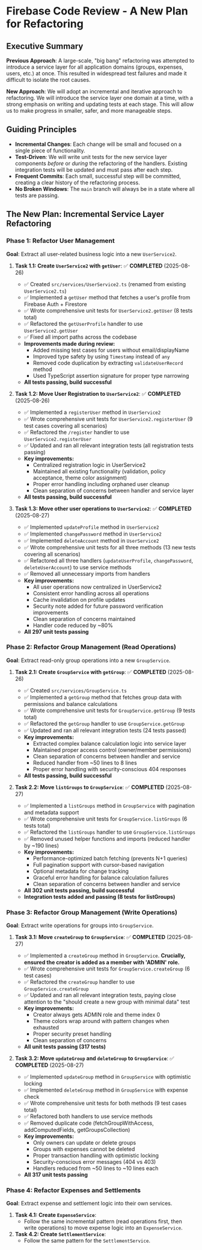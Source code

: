 # Firebase Code Review - A New Plan for Refactoring

## Executive Summary

**Previous Approach**: A large-scale, "big bang" refactoring was attempted to introduce a service layer for all application domains (groups, expenses, users, etc.) at once. This resulted in widespread test failures and made it difficult to isolate the root causes.

**New Approach**: We will adopt an incremental and iterative approach to refactoring. We will introduce the service layer one domain at a time, with a strong emphasis on writing and updating tests at each stage. This will allow us to make progress in smaller, safer, and more manageable steps.

## Guiding Principles

*   **Incremental Changes**: Each change will be small and focused on a single piece of functionality.
*   **Test-Driven**: We will write unit tests for the new service layer components *before* or *during* the refactoring of the handlers. Existing integration tests will be updated and must pass after each step.
*   **Frequent Commits**: Each small, successful step will be committed, creating a clear history of the refactoring process.
*   **No Broken Windows**: The `main` branch will always be in a state where all tests are passing.

## The New Plan: Incremental Service Layer Refactoring

### Phase 1: Refactor User Management

**Goal**: Extract all user-related business logic into a new `UserService2`.

1.  **Task 1.1: Create `UserService2` with `getUser`**: ✅ **COMPLETED** (2025-08-26)
    *   ✅ Created `src/services/UserService2.ts` (renamed from existing `UserService2.ts`)
    *   ✅ Implemented a `getUser` method that fetches a user's profile from Firebase Auth + Firestore
    *   ✅ Wrote comprehensive unit tests for `UserService2.getUser` (8 tests total)
    *   ✅ Refactored the `getUserProfile` handler to use `UserService2.getUser`
    *   ✅ Fixed all import paths across the codebase
    *   **Improvements made during review:**
        - Added missing test cases for users without email/displayName
        - Improved type safety by using `Timestamp` instead of `any`
        - Removed code duplication by extracting `validateUserRecord` method
        - Used TypeScript assertion signature for proper type narrowing
    *   **All tests passing, build successful**

2.  **Task 1.2: Move User Registration to `UserService2`**: ✅ **COMPLETED** (2025-08-26)
    *   ✅ Implemented a `registerUser` method in `UserService2`
    *   ✅ Wrote comprehensive unit tests for `UserService2.registerUser` (9 test cases covering all scenarios)
    *   ✅ Refactored the `/register` handler to use `UserService2.registerUser`
    *   ✅ Updated and ran all relevant integration tests (all registration tests passing)
    *   **Key improvements:**
        - Centralized registration logic in UserService2
        - Maintained all existing functionality (validation, policy acceptance, theme color assignment)
        - Proper error handling including orphaned user cleanup
        - Clean separation of concerns between handler and service layer
    *   **All tests passing, build successful**

3.  **Task 1.3: Move other user operations to `UserService2`**: ✅ **COMPLETED** (2025-08-27)
    *   ✅ Implemented `updateProfile` method in `UserService2`
    *   ✅ Implemented `changePassword` method in `UserService2`  
    *   ✅ Implemented `deleteAccount` method in `UserService2`
    *   ✅ Wrote comprehensive unit tests for all three methods (13 new tests covering all scenarios)
    *   ✅ Refactored all three handlers (`updateUserProfile`, `changePassword`, `deleteUserAccount`) to use service methods
    *   ✅ Removed all unnecessary imports from handlers
    *   **Key improvements:**
        - All user operations now centralized in UserService2
        - Consistent error handling across all operations  
        - Cache invalidation on profile updates
        - Security note added for future password verification improvements
        - Clean separation of concerns maintained
        - Handler code reduced by ~80%
    *   **All 297 unit tests passing**

### Phase 2: Refactor Group Management (Read Operations)

**Goal**: Extract read-only group operations into a new `GroupService`.

1.  **Task 2.1: Create `GroupService` with `getGroup`**: ✅ **COMPLETED** (2025-08-26)
    *   ✅ Created `src/services/GroupService.ts`
    *   ✅ Implemented a `getGroup` method that fetches group data with permissions and balance calculations
    *   ✅ Wrote comprehensive unit tests for `GroupService.getGroup` (9 tests total)
    *   ✅ Refactored the `getGroup` handler to use `GroupService.getGroup`
    *   ✅ Updated and ran all relevant integration tests (24 tests passed)
    *   **Key improvements:**
        - Extracted complex balance calculation logic into service layer
        - Maintained proper access control (owner/member permissions)
        - Clean separation of concerns between handler and service
        - Reduced handler from ~50 lines to 8 lines
        - Proper error handling with security-conscious 404 responses
    *   **All tests passing, build successful**

2.  **Task 2.2: Move `listGroups` to `GroupService`**: ✅ **COMPLETED** (2025-08-27)
    *   ✅ Implemented a `listGroups` method in `GroupService` with pagination and metadata support
    *   ✅ Wrote comprehensive unit tests for `GroupService.listGroups` (6 tests total)
    *   ✅ Refactored the `listGroups` handler to use `GroupService.listGroups`
    *   ✅ Removed unused helper functions and imports (reduced handler by ~190 lines)
    *   **Key improvements:**
        - Performance-optimized batch fetching (prevents N+1 queries)
        - Full pagination support with cursor-based navigation
        - Optional metadata for change tracking
        - Graceful error handling for balance calculation failures
        - Clean separation of concerns between handler and service
    *   **All 302 unit tests passing, build successful**
    *   **Integration tests added and passing (8 tests for listGroups)**

### Phase 3: Refactor Group Management (Write Operations)

**Goal**: Extract write operations for groups into `GroupService`.

1.  **Task 3.1: Move `createGroup` to `GroupService`**: ✅ **COMPLETED** (2025-08-27)
    *   ✅ Implemented a `createGroup` method in `GroupService`. **Crucially, ensured the creator is added as a member with 'ADMIN' role.**
    *   ✅ Wrote comprehensive unit tests for `GroupService.createGroup` (6 test cases)
    *   ✅ Refactored the `createGroup` handler to use `GroupService.createGroup`
    *   ✅ Updated and ran all relevant integration tests, paying close attention to the "should create a new group with minimal data" test
    *   **Key improvements:**
        - Creator always gets ADMIN role and theme index 0
        - Theme colors wrap around with pattern changes when exhausted
        - Proper security preset handling
        - Clean separation of concerns
    *   **All unit tests passing (317 tests)**

2.  **Task 3.2: Move `updateGroup` and `deleteGroup` to `GroupService`**: ✅ **COMPLETED** (2025-08-27)
    *   ✅ Implemented `updateGroup` method in `GroupService` with optimistic locking
    *   ✅ Implemented `deleteGroup` method in `GroupService` with expense check
    *   ✅ Wrote comprehensive unit tests for both methods (9 test cases total)
    *   ✅ Refactored both handlers to use service methods
    *   ✅ Removed duplicate code (fetchGroupWithAccess, addComputedFields, getGroupsCollection)
    *   **Key improvements:**
        - Only owners can update or delete groups
        - Groups with expenses cannot be deleted
        - Proper transaction handling with optimistic locking
        - Security-conscious error messages (404 vs 403)
        - Handlers reduced from ~50 lines to ~10 lines each
    *   **All 317 unit tests passing**

### Phase 4: Refactor Expenses and Settlements

**Goal**: Extract expense and settlement logic into their own services.

1.  **Task 4.1: Create `ExpenseService`**:
    *   Follow the same incremental pattern (read operations first, then write operations) to move expense logic into an `ExpenseService`.
2.  **Task 4.2: Create `SettlementService`**:
    *   Follow the same pattern for the `SettlementService`.